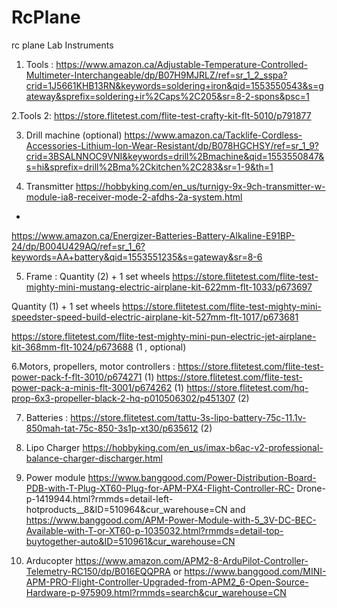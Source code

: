 # RcPlane
rc plane
Lab Instruments
1. Tools :
 https://www.amazon.ca/Adjustable-Temperature-Controlled-Multimeter-Interchangeable/dp/B07H9MJRLZ/ref=sr_1_2_sspa?crid=1J5661KHB13RN&keywords=soldering+iron&qid=1553550543&s=gateway&sprefix=soldering+ir%2Caps%2C205&sr=8-2-spons&psc=1

2.Tools 2:
  https://store.flitetest.com/flite-test-crafty-kit-flt-5010/p791877 

3. Drill machine (optional) https://www.amazon.ca/Tacklife-Cordless-Accessories-Lithium-Ion-Wear-Resistant/dp/B078HGCHSY/ref=sr_1_9?crid=3BSALNNOC9VNI&keywords=drill%2Bmachine&qid=1553550847&s=hi&sprefix=drill%2Bma%2Ckitchen%2C283&sr=1-9&th=1

4. Transmitter 
https://hobbyking.com/en_us/turnigy-9x-9ch-transmitter-w-module-ia8-receiver-mode-2-afdhs-2a-system.html
 + 
https://www.amazon.ca/Energizer-Batteries-Battery-Alkaline-E91BP-24/dp/B004U429AQ/ref=sr_1_6?keywords=AA+battery&qid=1553551235&s=gateway&sr=8-6 

5. Frame :
Quantity (2) + 1 set wheels
https://store.flitetest.com/flite-test-mighty-mini-mustang-electric-airplane-kit-622mm-flt-1033/p673697

Quantity (1) + 1 set wheels
https://store.flitetest.com/flite-test-mighty-mini-speedster-speed-build-electric-airplane-kit-527mm-flt-1017/p673681

https://store.flitetest.com/flite-test-mighty-mini-pun-electric-jet-airplane-kit-368mm-flt-1024/p673688 (1 , optional)

6.Motors, propellers, motor controllers :
 https://store.flitetest.com/flite-test-power-pack-f-flt-3010/p674271 (1)
 https://store.flitetest.com/flite-test-power-pack-a-minis-flt-3001/p674262 (1) 
 https://store.flitetest.com/hq-prop-6x3-propeller-black-2-hq-p010506302/p451307 (2)

7. Batteries :
  https://store.flitetest.com/tattu-3s-lipo-battery-75c-11.1v-850mah-tat-75c-850-3s1p-xt30/p635612 (2)
 
8. Lipo Charger
  https://hobbyking.com/en_us/imax-b6ac-v2-professional-balance-charger-discharger.html 

9. Power module
 https://www.banggood.com/Power-Distribution-Board-PDB-with-T-Plug-XT60-Plug-for-APM-PX4-Flight-Controller-RC- Drone-p-1419944.html?rmmds=detail-left-hotproducts__8&ID=510964&cur_warehouse=CN
and
 https://www.banggood.com/APM-Power-Module-with-5_3V-DC-BEC-Available-with-T-or-XT60-p-1035032.html?rmmds=detail-top-buytogether-auto&ID=510961&cur_warehouse=CN

10. Arducopter
 https://www.amazon.com/APM2-8-ArduPilot-Controller-Telemetry-RC150/dp/B016EQQPRA
 or 
 https://www.banggood.com/MINI-APM-PRO-Flight-Controller-Upgraded-from-APM2_6-Open-Source-Hardware-p-975909.html?rmmds=search&cur_warehouse=CN

